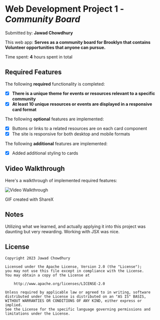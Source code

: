 # Web Development Project 1 - *Community Board*

Submitted by: **Jawad Chowdhury**

This web app: **Serves as a community board for Brooklyn that contains Volunteer opportunities that anyone can pursue.**

Time spent: **4** hours spent in total

## Required Features

The following **required** functionality is completed:

- [X] **There is a unique theme for events or resources relevant to a specific community**
- [X] **At least 10 unique resources or events are displayed in a responsive card format**

The following **optional** features are implemented:

- [X] Buttons or links to a related resources are on each card component
- [X] The site is responsive for both desktop and mobile formats

The following **additional** features are implemented:

* [x] Added additional styling to cards

## Video Walkthrough

Here's a walkthrough of implemented required features:

<img src='https://i.imgur.com/vm9cP4K.gif' title='Video Walkthrough' width='' alt='Video Walkthrough' />

<!-- Replace this with whatever GIF tool you used! -->
GIF created with ShareX 
<!-- Recommended tools:
[Kap](https://getkap.co/) for macOS
[ScreenToGif](https://www.screentogif.com/) for Windows
[peek](https://github.com/phw/peek) for Linux. -->

## Notes

Utilizing what we learned, and actually applying it into this project was daunting but very rewarding. Working with JSX was nice.

## License

    Copyright 2023 Jawad Chowdhury

    Licensed under the Apache License, Version 2.0 (the "License");
    you may not use this file except in compliance with the License.
    You may obtain a copy of the License at

        http://www.apache.org/licenses/LICENSE-2.0

    Unless required by applicable law or agreed to in writing, software
    distributed under the License is distributed on an "AS IS" BASIS,
    WITHOUT WARRANTIES OR CONDITIONS OF ANY KIND, either express or implied.
    See the License for the specific language governing permissions and
    limitations under the License.
